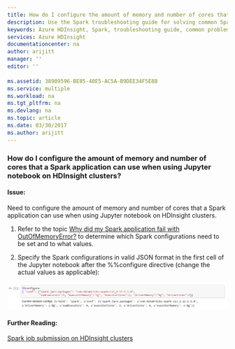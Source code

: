 ```yaml
---
title: How do I configure the amount of memory and number of cores that a Spark application can use when using Jupyter notebook on HDInsight clusters? | Microsoft Docs
description: Use the Spark troubleshooting guide for solving common Spark problems on Azure HDInsight platform.
keywords: Azure HDInsight, Spark, troubleshooting guide, common problems, application configuration, jupyter notebook
services: Azure HDInsight
documentationcenter: na
author: arijitt
manager: ''
editor: ''

ms.assetid: 38909596-BE85-40E5-AC5A-B9DEE34F5E8B
ms.service: multiple
ms.workload: na
ms.tgt_pltfrm: na
ms.devlang: na
ms.topic: article
ms.date: 03/30/2017
ms.author: arijitt
---
```


### How do I configure the amount of memory and number of cores that a Spark application can use when using Jupyter notebook on HDInsight clusters?

#### Issue:

Need to configure the amount of memory and number of cores that a Spark application can use when using Jupyter notebook on HDInsight clusters. 

1. Refer to the topic [Why did my Spark application fail with OutOfMemoryError?](spark-application-failure-with-outofmemoryerror.md) to determine which Spark configurations need to be set and to what values.

2.  Specify the Spark configurations in valid JSON format in the first cell of the Jupyter notebook after the %%configure directive (change the actual values as applicable): 

![Alt text](../media/spark/spark-application-configuration-through-jupyter/add-configuration-cell.png)

#### Further Reading:

[Spark job submission on HDInsight clusters](https://blogs.msdn.microsoft.com/azuredatalake/2017/01/06/spark-job-submission-on-hdinsight-101/)
